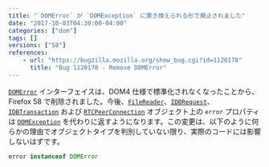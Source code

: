 ```yaml
---
title: "`DOMError` が `DOMException` に置き換えられる形で廃止されました"
date: "2017-10-03T04:30:00-04:00"
categories: ["dom"]
tags: []
versions: ["58"]
references:
    - url: "https://bugzilla.mozilla.org/show_bug.cgi?id=1120178"
      title: "Bug 1120178 - Remove DOMError"
---
```

[`DOMError`](https://developer.mozilla.org/ja/docs/Web/API/DOMError) インターフェイスは、DOM4 仕様で標準化されなくなったことから、Firefox 58 で削除されました。今後、[`FileReader`](https://developer.mozilla.org/ja/docs/Web/API/FileReader)、[`IDBRequest`](https://developer.mozilla.org/ja/docs/Web/API/IDBRequest)、[`IDBTransaction`](https://developer.mozilla.org/ja/docs/Web/API/IDBTransaction) および [`RTCPeerConnection`](https://developer.mozilla.org/ja/docs/Web/API/RTCPeerConnection) オブジェクト上の `error` プロパティは [`DOMException`](https://developer.mozilla.org/ja/docs/Web/API/DOMException) を代わりに返すようになります。この変更は、以下のように何らかの理由でオブジェクトタイプを判別していない限り、実際のコードには影響しないはずです。

```js
error instanceof DOMError
```
